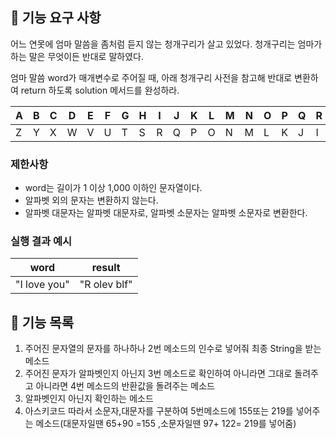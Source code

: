 ## 🚀 기능 요구 사항

어느 연못에 엄마 말씀을 좀처럼 듣지 않는 청개구리가 살고 있었다. 청개구리는 엄마가 하는 말은 무엇이든 반대로 말하였다.

엄마 말씀 word가 매개변수로 주어질 때, 아래 청개구리 사전을 참고해 반대로 변환하여 return 하도록 solution 메서드를 완성하라.

| A | B | C | D | E | F | G | H | I | J | K | L | M | N | O | P | Q | R | S | T | U | V | W | X | Y | Z |
| --- | --- | --- | --- | --- | --- | --- | --- | --- | --- | --- | --- | --- | --- | --- | --- | --- | --- | --- | --- | --- | --- | --- | --- | --- | --- |
| Z | Y | X | W | V | U | T | S | R | Q | P | O | N | M | L | K | J | I | H | G | F | E | D | C | B | A |

### 제한사항

- word는 길이가 1 이상 1,000 이하인 문자열이다.
- 알파벳 외의 문자는 변환하지 않는다.
- 알파벳 대문자는 알파벳 대문자로, 알파벳 소문자는 알파벳 소문자로 변환한다.

### 실행 결과 예시

| word | result |
| --- | --- |
| "I love you" | "R olev blf" |



## 🚀 기능 목록
1. 주어진 문자열의 문자를 하나하나 2번 메소드의 인수로 넣어줘 최종 String을 받는 메소드
2. 주어진 문자가 알파벳인지 아닌지 3번 메소드로 확인하여 아니라면 그대로 돌려주고 아니라면 4번 메소드의 반환값을 돌려주는 메소드
3. 알파벳인지 아닌지 확인하는 메소드
4. 아스키코드 따라서 소문자,대문자를 구분하여 5번메소드에 155또는 219를 넣어주는 메소드(대문자일땐 65+90 =155 ,소문자일땐 97+ 122= 219를 넣어줌)

